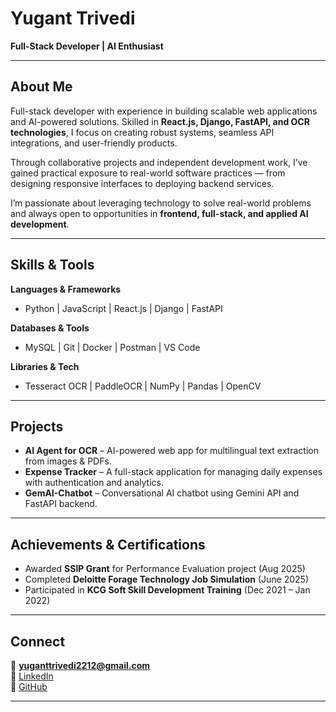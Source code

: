 # Yugant Trivedi  

**Full-Stack Developer | AI Enthusiast**  

---

## About Me  

Full-stack developer with experience in building scalable web applications and AI-powered solutions. Skilled in **React.js, Django, FastAPI, and OCR technologies**, I focus on creating robust systems, seamless API integrations, and user-friendly products.  

Through collaborative projects and independent development work, I’ve gained practical exposure to real-world software practices — from designing responsive interfaces to deploying backend services.  

I’m passionate about leveraging technology to solve real-world problems and always open to opportunities in **frontend, full-stack, and applied AI development**.  

---

## Skills & Tools  

**Languages & Frameworks**  
- Python | JavaScript | React.js | Django | FastAPI  

**Databases & Tools**  
- MySQL | Git | Docker | Postman | VS Code  

**Libraries & Tech**  
- Tesseract OCR | PaddleOCR | NumPy | Pandas | OpenCV  

---

## Projects  

- **AI Agent for OCR** – AI-powered web app for multilingual text extraction from images & PDFs.  
- **Expense Tracker** – A full-stack application for managing daily expenses with authentication and analytics.  
- **GemAI-Chatbot** – Conversational AI chatbot using Gemini API and FastAPI backend.  

---

## Achievements & Certifications  

- Awarded **SSIP Grant** for Performance Evaluation project (Aug 2025)  
- Completed **Deloitte Forage Technology Job Simulation** (June 2025)  
- Participated in **KCG Soft Skill Development Training** (Dec 2021 – Jan 2022)  

---

## Connect  

📧 **yuganttrivedi2212@gmail.com**  
🔗 [LinkedIn](https://linkedin.com/in/yuganttrivedi)  
🔗 [GitHub](https://github.com/yuganttrivedi)  

---
